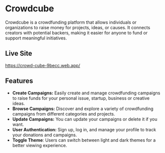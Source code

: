 # Crowdcube

Crowdcube is a crowdfunding platform that allows individuals or organizations to raise money for projects, ideas, or causes. It connects creators with potential backers, making it easier for anyone to fund or support meaningful initiatives.

## Live Site

https://crowd-cube-9becc.web.app/

## Features

- **Create Campaigns:** Easily create and manage crowdfunding campaigns to raise funds for your personal issue, startup, business or creative ideas.
- **Browse Campaigns:** Discover and explore a variety of crowdfunding campaigns from different categories and projects.
- **Update Campaigns:** You can update your campaigns or delete it if you want.
- **User Authentication:** Sign up, log in, and manage your profile to track your donations and campaigns.
- **Toggle Theme**: Users can switch between light and dark themes for a better viewing experience.


